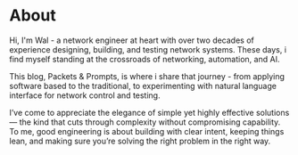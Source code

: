 # About
Hi, I'm Wal - a network engineer at heart with over two decades of experience designing, building, and testing network systems. These days, i find myself standing at the crossroads of networking, automation, and AI.

This blog, Packets & Prompts, is where i share that journey - from applying software based to the traditional, to experimenting with natural language interface for network control and testing.

I’ve come to appreciate the elegance of simple yet highly effective solutions — the kind that cuts through complexity without compromising capability. To me, good engineering is about building with clear intent, keeping things lean, and making sure you’re solving the right problem in the right way.